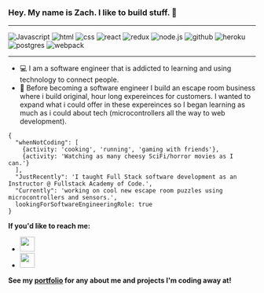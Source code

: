 ### Hey. My name is Zach. I like to build stuff. 👋

--- 
 
![Javascript](https://img.icons8.com/color/48/000000/javascript--v1.png)
![html](https://img.icons8.com/color/48/000000/html-5--v1.png)
![css](https://img.icons8.com/color/48/000000/css3.png)
![react](https://img.icons8.com/color/48/000000/react-native.png)
![redux](https://img.icons8.com/color/48/000000/redux.png)
![node.js](https://img.icons8.com/color/48/000000/nodejs.png)
![github](https://img.icons8.com/ios-glyphs/48/000000/github.png)
![heroku](https://img.icons8.com/color/48/000000/heroku.png)
![postgres](https://img.icons8.com/color/48/000000/postgreesql.png)
![webpack](https://img.icons8.com/color/48/000000/webpack.png)

---

* :computer: I am a software engineer that is addicted to learning and using technology to connect people.
* :space_invader: Before becoming a software engineer I build an escape room business where i build original, hour long expereinces for customers. I wanted to expand what i could offer in these expereinces so I began learning as much as i could about tech (microcontrollers all the way to web development).

```
{
  "whenNotCoding": [
    {activity: 'cooking', 'running', 'gaming with friends'}, 
    {activity: 'Watching as many cheesy SciFi/horror movies as I can.'}
  ],
  "JustRecently": 'I taught Full Stack software development as an Instructor @ Fullstack Academy of Code.',
  "Currently": 'working on cool new escape room puzzles using microcontrollers and sensors.',
  lookingForSoftwareEngineeringRole: true
}
```

**If you'd like to reach me:**
* <a href="mailto:zacharyadcoding@gmail.com" target="_blank"><img style="height:30px;" src="https://img.icons8.com/external-kmg-design-basic-outline-kmg-design/32/000000/external-email-business-management-kmg-design-basic-outline-kmg-design.png"/></a>
* <a href="https://www.linkedin.com/in/droge/" target="_blank"><img style="height:30px;" src="https://img.icons8.com/ios-filled/50/000000/linkedin.png"/></a>


**See my [portfolio](https://zacharyad.github.io/) for any about me and projects I'm coding away at!**

